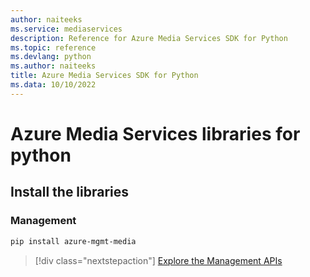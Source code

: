 ```yaml
---
author: naiteeks
ms.service: mediaservices
description: Reference for Azure Media Services SDK for Python
ms.topic: reference
ms.devlang: python
ms.author: naiteeks
title: Azure Media Services SDK for Python
ms.data: 10/10/2022
---
```

# Azure Media Services libraries for python

## Install the libraries


### Management

```bash
pip install azure-mgmt-media
```
> [!div class="nextstepaction"]
> [Explore the Management APIs](/python/api/overview/azure/mediaservices/management)